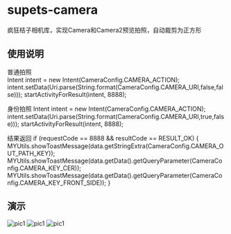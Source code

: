 # supets-camera

疯狂桔子相机库，实现Camera和Camera2预览拍照，自动裁剪为正方形

## 使用说明

 普通拍照  
        Intent intent = new Intent(CameraConfig.CAMERA_ACTION);
        intent.setData(Uri.parse(String.format(CameraConfig.CAMERA_URI,false,false)));
        startActivityForResult(intent, 8888);
       
 身份拍照
        Intent intent = new Intent(CameraConfig.CAMERA_ACTION);
        intent.setData(Uri.parse(String.format(CameraConfig.CAMERA_URI,true,false)));
        startActivityForResult(intent, 8888);
       
 结果返回
       if (requestCode == 8888 && resultCode == RESULT_OK) {
           MYUtils.showToastMessage(data.getStringExtra(CameraConfig.CAMERA_OUT_PATH_KEY));
           MYUtils.showToastMessage(data.getData().getQueryParameter(CameraConfig.CAMERA_KEY_CER));
           MYUtils.showToastMessage(data.getData().getQueryParameter(CameraConfig.CAMERA_KEY_FRONT_SIDE));
        } 
 
 ## 演示

![pic1](https://github.com/supets-open/supets-camera/blob/master/SupetsCamera/doc/Screenshot_2016-12-05-18-22-07.jpeg)
![pic1](https://github.com/supets-open/supets-camera/blob/master/SupetsCamera/doc/Screenshot_2016-12-05-18-22-19.jpeg)
![pic1](https://github.com/supets-open/supets-camera/blob/master/SupetsCamera/doc/Screenshot_2016-12-05-18-24-09.jpeg)

